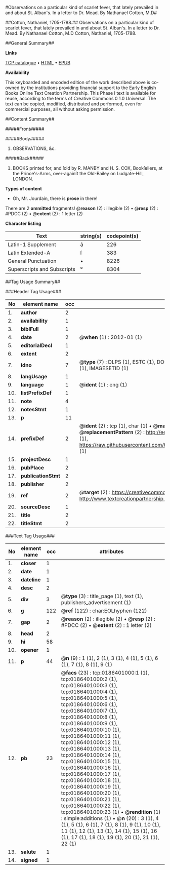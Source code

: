 #Observations on a particular kind of scarlet fever, that lately prevailed in and about St. Alban's. In a letter to Dr. Mead. By Nathanael Cotton, M.D#

##Cotton, Nathaniel, 1705-1788.##
Observations on a particular kind of scarlet fever, that lately prevailed in and about St. Alban's. In a letter to Dr. Mead. By Nathanael Cotton, M.D
Cotton, Nathaniel, 1705-1788.

##General Summary##

**Links**

[TCP catalogue](http://www.ota.ox.ac.uk/tcp/)  • 
[HTML](http://tei.it.ox.ac.uk/tcp/Texts-HTML/free/004/004795020.html)  • 
[EPUB](http://tei.it.ox.ac.uk/tcp/Texts-EPUB/free/004/004795020.epub)

**Availability**

This keyboarded and encoded edition of the
	       work described above is co-owned by the institutions
	       providing financial support to the Early English Books
	       Online Text Creation Partnership. This Phase I text is
	       available for reuse, according to the terms of Creative
	       Commons 0 1.0 Universal. The text can be copied,
	       modified, distributed and performed, even for
	       commercial purposes, all without asking permission.


##Content Summary##

#####Front#####

#####Body#####

1. OBSERVATIONS, &c.

#####Back#####

1. BOOKS printed for, and ſold by R. MANBY and H. S. COX, Bookſellers, at the Prince's-Arms, over-againſt the Old-Bailey on Ludgate-Hill, LONDON.

**Types of content**

  * Oh, Mr. Jourdain, there is **prose** in there!

There are 2 **ommitted** fragments! 
 @__reason__ (2) : illegible (2)  •  @__resp__ (2) : #PDCC (2)  •  @__extent__ (2) : 1 letter (2)

**Character listing**


|Text|string(s)|codepoint(s)|
|---|---|---|
|Latin-1 Supplement|â|226|
|Latin Extended-A|ſ|383|
|General Punctuation|•|8226|
|Superscripts             and Subscripts|⁰|8304|

##Tag Usage Summary##

###Header Tag Usage###

|No|element name|occ|attributes|
|---|---|---|---|
|1.|__author__|2||
|2.|__availability__|1||
|3.|__biblFull__|1||
|4.|__date__|2| @__when__ (1) : 2012-01 (1)|
|5.|__editorialDecl__|1||
|6.|__extent__|2||
|7.|__idno__|7| @__type__ (7) : DLPS (1), ESTC (1), DOCNO (1), TCP (1), GALEDOCNO (1), CONTENTSET (1), IMAGESETID (1)|
|8.|__langUsage__|1||
|9.|__language__|1| @__ident__ (1) : eng (1)|
|10.|__listPrefixDef__|1||
|11.|__note__|4||
|12.|__notesStmt__|1||
|13.|__p__|11||
|14.|__prefixDef__|2| @__ident__ (2) : tcp (1), char (1)  •  @__matchPattern__ (2) : ([0-9\-]+):([0-9IVX]+) (1), (.+) (1)  •  @__replacementPattern__ (2) : http://eebo.chadwyck.com/downloadtiff?vid=$1&page=$2 (1), https://raw.githubusercontent.com/textcreationpartnership/Texts/master/tcpchars.xml#$1 (1)|
|15.|__projectDesc__|1||
|16.|__pubPlace__|2||
|17.|__publicationStmt__|2||
|18.|__publisher__|2||
|19.|__ref__|2| @__target__ (2) : https://creativecommons.org/publicdomain/zero/1.0/ (1), http://www.textcreationpartnership.org/docs/. (1)|
|20.|__sourceDesc__|1||
|21.|__title__|2||
|22.|__titleStmt__|2||


###Text Tag Usage###

|No|element name|occ|attributes|
|---|---|---|---|
|1.|__closer__|1||
|2.|__date__|1||
|3.|__dateline__|1||
|4.|__desc__|2||
|5.|__div__|3| @__type__ (3) : title_page (1), text (1), publishers_advertisement (1)|
|6.|__g__|122| @__ref__ (122) : char:EOLhyphen (122)|
|7.|__gap__|2| @__reason__ (2) : illegible (2)  •  @__resp__ (2) : #PDCC (2)  •  @__extent__ (2) : 1 letter (2)|
|8.|__head__|2||
|9.|__hi__|58||
|10.|__opener__|1||
|11.|__p__|44| @__n__ (9) : 1 (1), 2 (1), 3 (1), 4 (1), 5 (1), 6 (1), 7 (1), 8 (1), 9 (1)|
|12.|__pb__|23| @__facs__ (23) : tcp:0186401000:1 (1), tcp:0186401000:2 (1), tcp:0186401000:3 (1), tcp:0186401000:4 (1), tcp:0186401000:5 (1), tcp:0186401000:6 (1), tcp:0186401000:7 (1), tcp:0186401000:8 (1), tcp:0186401000:9 (1), tcp:0186401000:10 (1), tcp:0186401000:11 (1), tcp:0186401000:12 (1), tcp:0186401000:13 (1), tcp:0186401000:14 (1), tcp:0186401000:15 (1), tcp:0186401000:16 (1), tcp:0186401000:17 (1), tcp:0186401000:18 (1), tcp:0186401000:19 (1), tcp:0186401000:20 (1), tcp:0186401000:21 (1), tcp:0186401000:22 (1), tcp:0186401000:23 (1)  •  @__rendition__ (1) : simple:additions (1)  •  @__n__ (20) : 3 (1), 4 (1), 5 (1), 6 (1), 7 (1), 8 (1), 9 (1), 10 (1), 11 (1), 12 (1), 13 (1), 14 (1), 15 (1), 16 (1), 17 (1), 18 (1), 19 (1), 20 (1), 21 (1), 22 (1)|
|13.|__salute__|1||
|14.|__signed__|1||
